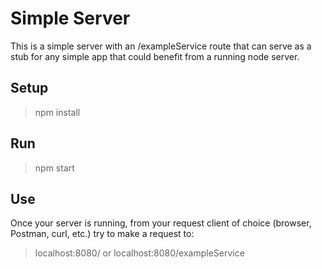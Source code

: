 # Simple Server
This is a simple server with an /exampleService route that can serve as a stub for any simple app that could benefit from a running node server.  

## Setup
> npm install

## Run
> npm start

## Use
Once your server is running, from your request client of choice (browser, Postman, curl, etc.) try to make a request to:
> localhost:8080/
or
> localhost:8080/exampleService
